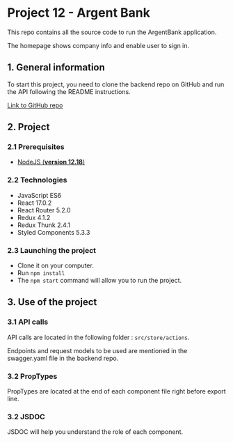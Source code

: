 # Project 12 - Argent Bank

This repo contains all the source code to run the ArgentBank application.

The homepage shows company info and enable user to sign in.

## 1. General information

To start this project, you need to clone the backend repo on GitHub and run the API following the README instructions.

[Link to GitHub repo](https://github.com/OpenClassrooms-Student-Center/Project-10-Bank-API)

## 2. Project

### 2.1 Prerequisites

- [NodeJS (**version 12.18**)](https://nodejs.org/en/)

### 2.2 Technologies

- JavaScript ES6
- React 17.0.2
- React Router 5.2.0
- Redux 4.1.2
- Redux Thunk 2.4.1
- Styled Components 5.3.3

### 2.3 Launching the project

- Clone it on your computer.
- Run `npm install`
- The `npm start` command will allow you to run the project.

## 3. Use of the project

### 3.1 API calls

API calls are located in the following folder : `src/store/actions`.

Endpoints and request models to be used are mentioned in the swagger.yaml file in the backend repo.

### 3.2 PropTypes

PropTypes are located at the end of each component file right before export line.

### 3.2 JSDOC

JSDOC will help you understand the role of each component.

